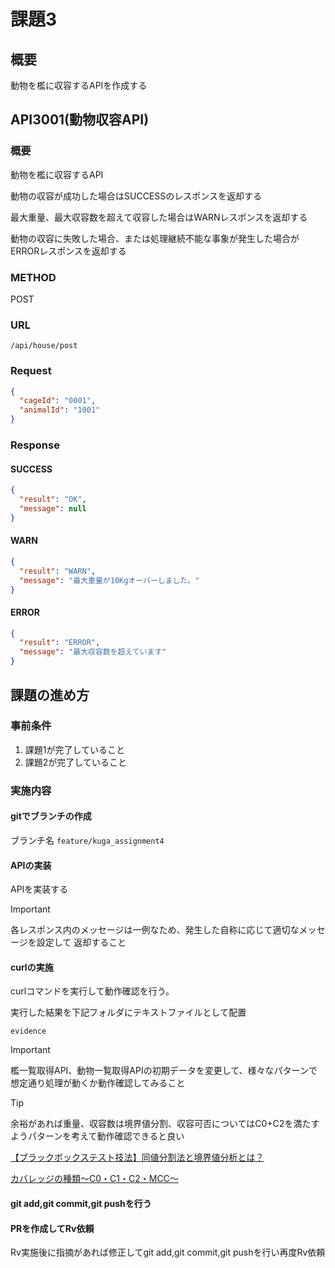 # 課題3

## 概要

動物を檻に収容するAPIを作成する

## API3001(動物収容API)

### 概要

動物を檻に収容するAPI

動物の収容が成功した場合はSUCCESSのレスポンスを返却する

最大重量、最大収容数を超えて収容した場合はWARNレスポンスを返却する

動物の収容に失敗した場合、または処理継続不能な事象が発生した場合がERRORレスポンスを返却する

### METHOD

POST

### URL

```
/api/house/post
```

### Request

```json
{
  "cageId": "0001",
  "animalId": "1001"
}
```

### Response

#### SUCCESS

```json
{
  "result": "OK",
  "message": null
}
```

#### WARN

```json
{
  "result": "WARN",
  "message": "最大重量が10Kgオーバーしました。"
}
```

#### ERROR

```json
{
  "result": "ERROR",
  "message": "最大収容数を超えています"
}
```

## 課題の進め方

### 事前条件

1. 課題1が完了していること
1. 課題2が完了していること

### 実施内容

#### gitでブランチの作成

ブランチ名
```feature/kuga_assignment4```

#### APIの実装

APIを実装する

> [!IMPORTANT]
> 各レスポンス内のメッセージは一例なため、発生した自称に応じて適切なメッセージを設定して 返却すること

#### curlの実施

curlコマンドを実行して動作確認を行う。

実行した結果を下記フォルダにテキストファイルとして配置

```
evidence
```

> [!IMPORTANT]
> 檻一覧取得API、動物一覧取得APIの初期データを変更して、様々なパターンで想定通り処理が動くか動作確認してみること

> [!TIP]
余裕があれば重量、収容数は境界値分割、収容可否についてはC0+C2を満たすようパターンを考えて動作確認できると良い


[【ブラックボックステスト技法】同値分割法と境界値分析とは？](https://www.vn.japanquality.asia/post/%E3%80%90%E3%83%96%E3%83%A9%E3%83%83%E3%82%AF%E3%83%9C%E3%83%83%E3%82%AF%E3%82%B9%E3%83%86%E3%82%B9%E3%83%88%E6%8A%80%E6%B3%95%E3%80%91-%E5%90%8C%E5%80%A4%E5%88%86%E5%89%B2%E6%B3%95%E3%81%A8%E5%A2%83%E7%95%8C%E5%80%A4%E5%88%86%E6%9E%90%E3%81%A8%E3%81%AF%EF%BC%9F)

[カバレッジの種類～C0・C1・C2・MCC～](https://tech.nri-net.com/entry/coverage_c0_c1_c2_mcc)

#### git add,git commit,git pushを行う

#### PRを作成してRv依頼

Rv実施後に指摘があれば修正してgit add,git commit,git pushを行い再度Rv依頼
